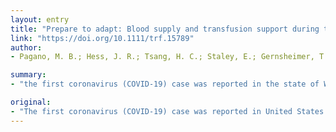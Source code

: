 ```yaml
---
layout: entry
title: "Prepare to adapt: Blood supply and transfusion support during the first 2 weeks of the 2019 Novel Coronavirus (COVID-19) pandemic affecting Washington State"
link: "https://doi.org/10.1111/trf.15789"
author:
- Pagano, M. B.; Hess, J. R.; Tsang, H. C.; Staley, E.; Gernsheimer, T.; Sen, N.; Clark, C.; Nester, T.; Bailey, C.; Alcorn, K.

summary:
- "the first coronavirus (COVID-19) case was reported in the state of Washington. Three weeks after the outbreak in Wuhan, China, the US federal government declared the pandemic a national emergency. In Washington State, the first week of March started with 4 confirmed cases and ended with 150. By the end of the second week, blood donations dropped significantly. Blood units provided from blood centers of non-affected areas helped keep inventory stable and allow for routine hospital operations."

original:
- "The first coronavirus (COVID-19) case was reported in United States (US), in the state of Washington, approximately three months after the outbreak in Wuhan, China. Three weeks later, the US federal government declared the pandemic a national emergency. The number of confirmed COVID-19 positive cases increased rather rapidly and changed routine daily activities of the community. STUDY DESIGN AND METHODS: This brief report describes the response from the hospital, the regional blood center, and the hospital-based transfusion services to the events that took place in the community during the initial phases of the pandemic. RESULTS: In Washington State, the first week of March started with 4 confirmed cases and ended with 150; by the end of the second week of March there were more than 700 cases of confirmed COVID-19. During the first week, blood donations dropped significantly. Blood units provided from blood centers of non-affected areas of the country helped keep inventory stable and allow for routine hospital operations. The hospital-based transfusion service began prospective triaging of blood orders to monitor and prioritize blood utilization. In the second week, blood donations recovered, and the hospital postponed elective procedures to ensure staff and personal protective equipment were appropriate for the care of critical patients. CONCLUSION: As community activities are disrupted and hospital activities switch from routine operations to pandemic-focused and urgent care-oriented, the blood supply and utilization requires a number of transformations."
---
```



